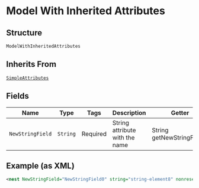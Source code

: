 
# Model With Inherited Attributes

## Structure

`ModelWithInheritedAttributes`

## Inherits From

[`SimpleAttributes`](/doc/models/simple-attributes.md)

## Fields

| Name | Type | Tags | Description | Getter | Setter |
|  --- | --- | --- | --- | --- | --- |
| `NewStringField` | `String` | Required | String attribute with the name | String getNewStringField() | setNewStringField(String newStringField) |

## Example (as XML)

```xml
<nest NewStringField="NewStringField0" string="string-element8" nonreserved="nonreserved0" number="156" precision="112.04" boolean="false" />
```

